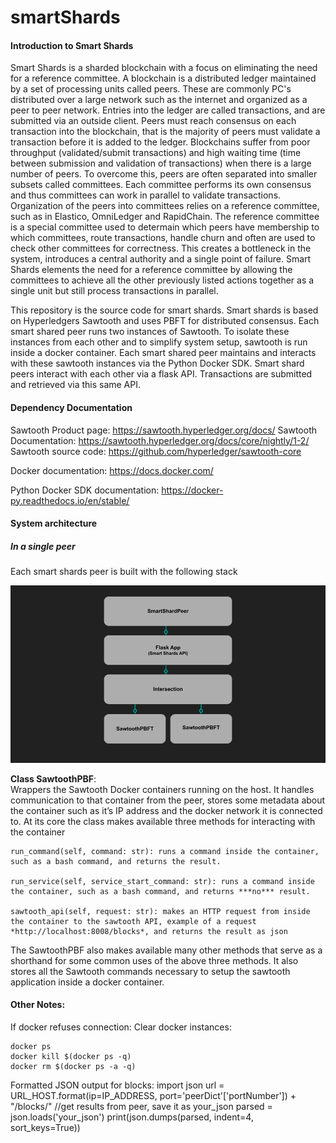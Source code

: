 # smartShards

#### Introduction to Smart Shards

Smart Shards is a sharded blockchain with a focus on eliminating the need for a reference committee. A blockchain is a distributed ledger maintained by a set of processing units called peers. These are commonly PC's distributed over a large network such as the internet and organized as a peer to peer network. Entries into the ledger are called transactions, and are submitted via an outside client. Peers must reach consensus on each transaction into the blockchain, that is the majority of peers must validate a transaction before it is added to the ledger. Blockchains suffer from poor throughput (validated/submit transactions) and high waiting time (time between submission and validation of transactions) when there is a large number of peers. To overcome this, peers are often separated into smaller subsets called committees. Each committee performs its own consensus and thus committees can work in parallel to validate transactions. Organization of the peers into committees relies on a reference committee, such as in Elastico, OmniLedger and RapidChain. The reference committee is a special committee used to determain which peers have membership to which committees, route transactions, handle churn and often are used to check other committees for correctness. This creates a bottleneck in the system, introduces a central authority and a single point of failure. Smart Shards elements the need for a reference committee by allowing the committees to achieve all the other previously listed actions together as a single unit but still process transactions in parallel.

This repository is the source code for smart shards. Smart shards is based on Hyperledgers Sawtooth and uses PBFT for distributed consensus. Each smart shared peer runs two instances of Sawtooth. To isolate these instances from each other and to simplify system setup, sawtooth is run inside a docker container. Each smart shared peer maintains and interacts with these sawtooth instances via the Python Docker SDK. Smart shard peers interact with each other via a flask API. Transactions are submitted and retrieved via this same API.

#### Dependency Documentation

Sawtooth Product page: https://sawtooth.hyperledger.org/docs/
Sawtooth Documentation: https://sawtooth.hyperledger.org/docs/core/nightly/1-2/
Sawtooth source code: https://github.com/hyperledger/sawtooth-core

Docker documentation: https://docs.docker.com/

Python Docker SDK documentation: https://docker-py.readthedocs.io/en/stable/

#### System architecture

##### In a single peer
Each smart shards peer is built with the following stack

![This is an image](https://github.com/khood5/smartShards/blob/master/documentation/Smart%20Shards%20Class%20Diagram.png)
 
**Class SawtoothPBF**:  
Wrappers the Sawtooth Docker containers running on the host. It handles communication to that container from the peer, stores some metadata about the container such as it’s IP address and the docker network it is connected to. At its core the class makes available three methods for interacting with the container
```
run_command(self, command: str): runs a command inside the container, such as a bash command, and returns the result.

run_service(self, service_start_command: str): runs a command inside the container, such as a bash command, and returns ***no*** result.

sawtooth_api(self, request: str): makes an HTTP request from inside the container to the sawtooth API, example of a request *http://localhost:8008/blocks*, and returns the result as json
```
The SawtoothPBF also makes available many other methods that serve as a shorthand for some common uses of the above three methods. It also stores all the Sawtooth commands necessary to setup the sawtooth application inside a docker container.

#### Other Notes:

If docker refuses connection:
Clear docker instances:
```
docker ps
docker kill $(docker ps -q)
docker rm $(docker ps -a -q)
```
Formatted JSON output for blocks:
import json
url = URL_HOST.format(ip=IP_ADDRESS, port='peerDict'['portNumber']) + "/blocks/"
//get results from peer, save it as your_json
parsed = json.loads('your_json')
print(json.dumps(parsed, indent=4, sort_keys=True))

